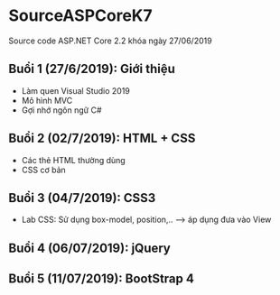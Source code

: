 ﻿# SourceASPCoreK7
Source code ASP.NET Core 2.2 khóa ngày 27/06/2019

## Buổi 1 (27/6/2019): Giới thiệu
* Làm quen Visual Studio 2019
* Mô hình MVC
* Gợi nhớ ngôn ngữ C#

## Buổi 2 (02/7/2019): HTML + CSS
* Các thẻ HTML thường dùng
* CSS cơ bản

## Buổi 3 (04/7/2019): CSS3
* Lab CSS: Sử dụng box-model, position,.. --> áp dụng đưa vào View

## Buổi 4 (06/07/2019): jQuery

## Buổi 5 (11/07/2019): BootStrap 4
